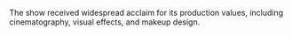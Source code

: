 The show received widespread acclaim for its production values, including cinematography, visual effects, and makeup design.
